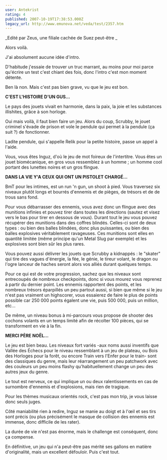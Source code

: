 ```yaml
---
user: Antekrist
rating: 4
published: 2007-10-19T17:38:53.000Z
legacy_url: http://www.emunova.net/veda/test/2357.htm
---
```

_Edité par Zeus, une filiale cachée de Suez peut-être _  

  

Alors voilà.  

J'ai absolument aucune idée d'intro.  

D'habitude j'essaie de trouver un truc marrant, au moins pour moi parce qu'écrire un test c'est chiant des fois, donc l'intro c'est mon moment détente.  

Ben là non. Mais c'est pas bien grave, vu que le jeu est bon.  

  

**C'EST L'HISTOIRE D'UN GUS...**  

Le pays des jouets vivait en harmonie, dans la paix, la joie et les substances illishites, grâce à son horloge.  

Oui mais voilà, il faut bien faire un jeu. Alors du coup, Scrubby, le jouet criminel s'évade de prison et vole le pendule qui permet à la pendule (ça suit ?) de fonctionner.  

Ladite pendule, qui s'appelle Relik pour la petite histoire, passe un appel à l'aide.  

Vous, vous êtes Inguz, d'où le jeu de mot foireux de l'intertitre. Vous êtes un jouet biomécanique, en gros vous ressemblez à un homme ; un homme cool portant des lunettes noires et un gros flingue.  

  

**DANS LA VIE Y'A CEUX QUI ONT UN PISTOLET CHARGÉ...**  

BmT pour les intimes, est un run 'n gun, un shoot à pied. Vous traversez six niveaux plutôt longs et bourrés d'ennemis et de pièges, de trésors et de de trous sans fond.  

  

Pour vous débarrasser des ennemis, vous avez donc un flingue avec des munitions infinies et pouvez tirer dans toutes les directions (sautez et visez vers le bas pour tirer en dessous de vous). Durant tout le jeu vous pouvez récupérer des munitions dans des coffres blindés. Celles-ci sont de deux types : ou bien des balles blindées, donc plus puissantes, ou bien des balles explosives véritablement ravageuses. Ces munitions sont elles en quantité limitée (même principe qu'un Metal Slug par exemple) et les explosives sont bien sûr les plus rares.  

  

Vous pouvez aussi délivrer les jouets que Scrubby a kidnappés : le "skater" qui tire des vagues d'énergie, la fée, le génie, le tireur volant, le dragon ou l'ogre lanceur de haches seront alors vos alliés durant quelques temps.  

  

Pour ce qui est de votre progression, sachez que les niveaux sont entrecoupés de nombreux checkpoints, donc si vous mourez vous reprenez à partir du dernier point. Les ennemis rapportent des points, et les nombreux trésors éparpillés un peu partout aussi, si bien que même si le jeu n'est pas vraiment un highscorer, vous essaierez de faire le plus de points possible car 250 000 points égalent une vie, puis 500 000, puis un million, etc...  

De même, un niveau bonus à mi-parcours vous propose de shooter des cochons volants en un temps limité afin de récolter 100 pièces, qui se transforment en vie à la fin.  

  

**MERCI PÈRE NOËL...**  

Le jeu est bien beau. Les niveaux fort variés -aux noms aussi inventifs que Vallée des Échecs pour le niveau ressemblant à un jeu de plateau, ou Bois des Horloges pour la forêt, ou encore Train vers l'Enfer pour le train- sont des classiques du genre, mais leur réarrangement un peu patchwork avec des couleurs un peu moins flashy qu'habituellement change un peu des autres jeux du genre.  

Le tout est nerveux, ce qui implique un ou deux ralentissements en cas de surnombre d'ennemis et d'explosions, mais rien de tragique.  

Pour les thèmes musicaux orientés rock, c'est pas mon trip, je vous laisse donc seuls juges.  

  

Côté maniabilité rien à redire, Inguz se manie au doigt et à l'œil et ses tirs sont précis (ou plus précisément le masque de collision des ennemis est immense, donc difficile de les rater).  

La durée de vie n'est pas énorme, mais le challenge est conséquent, donc ça compense.  

En définitive, un jeu qui n'a peut-être pas mérité ses gallons en matière d'originalité, mais un excellent défouloir. Puis c'est tout.